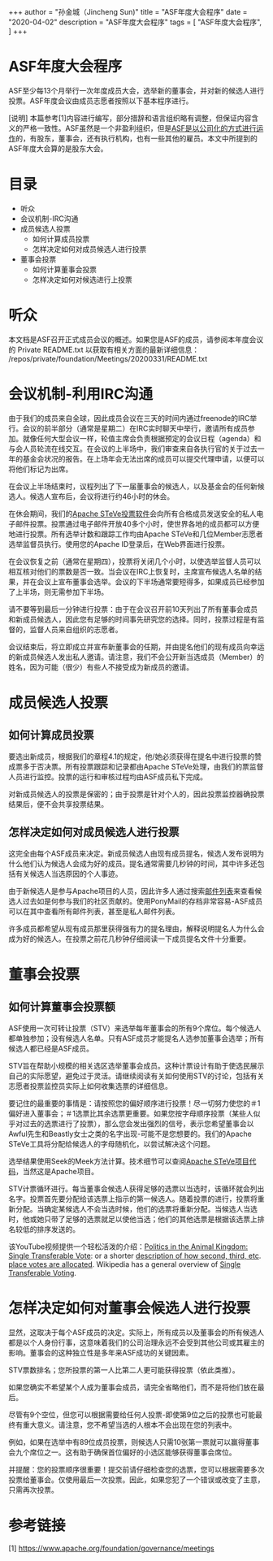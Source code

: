 +++
author = "孙金城（Jincheng Sun)"
title = "ASF年度大会程序"
date = "2020-04-02"
description = "ASF年度大会程序"
tags = [
    "ASF年度大会程序",
]
+++

# ASF年度大会程序
ASF至少每13个月举行一次年度成员大会，选举新的董事会，并对新的候选人进行投票。ASF年度会议由成员志愿者按照以下基本程序进行。

[说明] 本篇参考[1]内容进行编写，部分措辞和语言组织略有调整，但保证内容含义的严格一致性。ASF虽然是一个非盈利组织，但是[ASF是以公司化的方式进行运作](http://www.apache.org/foundation/governance/)的，有股东，董事会，还有执行机构，也有一些其他的雇员。本文中所提到的ASF年度大会算的是股东大会。

# 目录
* 听众
* 会议机制-IRC沟通
* 成员候选人投票
    * 如何计算成员投票
    * 怎样决定如何对成员候选人进行投票
* 董事会投票
    * 如何计算董事会投票
    * 怎样决定如何对候选进行上投票

# 听众
本文档是ASF召开正式成员会议的概述。如果您是ASF的成员，请参阅本年度会议的 Private README.txt 以获取有相关方面的最新详细信息： /repos/private/foundation/Meetings/20200331/README.txt

# 会议机制-利用IRC沟通

由于我们的成员来自全球，因此成员会议在三天的时间内通过freenode的IRC举行。会议的前半部分（通常是星期二）在IRC实时聊天中举行，邀请所有成员参加。就像任何大型会议一样，轮值主席会负责根据预定的会议日程（agenda）和与会人员轮流在线交互。在会议的上半场中，我们审查来自各执行官的关于过去一年的基金会状况的报告。在上场年会无法出席的成员可以提交代理申请，以便可以将他们标记为出席。

在会议上半场结束时，议程列出了下一届董事会的候选人，以及基金会的任何新候选人。候选人宣布后，会议将进行约46小时的休会。

在休会期间，我们的[Apache STeVe投票软件](https://steve.apache.org/)会向所有合格成员发送安全的私人电子邮件投票。投票通过电子邮件开放40多个小时，使世界各地的成员都可以方便地进行投票。所有选举计数和跟踪工作均由Apache STeVe和几位Member志愿者选举监督员执行。使用您的Apache ID登录后，在Web界面进行投票。

在会议恢复之前（通常在星期四），投票将关闭几个小时，以使选举监督人员可以相互核对他们的票数是否一致。当会议在IRC上恢复时，主席宣布候选人名单的结果，并在会议上宣布董事会选举。会议的下半场通常要短得多，如果成员已经参加了上半场，则无需参加下半场。

请不要等到最后一分钟进行投票：由于在会议召开前10天列出了所有董事会成员和新成员候选人，因此您有足够的时间事先研究您的选择。同时，投票过程是有监督的，监督人员来自组织的志愿者。

会议结束后，将立即成立并宣布新董事会的任期，并由提名他们的现有成员向幸运的新成员候选人发出私人邀请。请注意，我们不会公开新当选成员（Member）的姓名，因为可能（很少）有些人不接受成为新成员的邀请。

# 成员候选人投票
## 如何计算成员投票
要选出新成员，根据我们的章程4.1的规定，他/她必须获得在提名中进行投票的赞成票多于否决票。所有投票跟踪和记录都由Apache STeVe处理，由我们的票监督人员进行监控。投票的运行和审核过程均由ASF成员私下完成。

对新成员候选人的投票是保密的；由于投票是针对个人的，因此投票监控器确投票结果后，便不会共享投票结果。

## 怎样决定如何对成员候选人进行投票
这完全由每个ASF成员来决定。新成员候选人由现有成员提名，候选人发布说明为什么他们认为候选人会成为好的成员。提名通常需要几秒钟的时间，其中许多还包括有关候选人当选原因的个人事迹。

由于新候选人是参与Apache项目的人员，因此许多人通过搜索[邮件列表](https://lists.apache.org/)来查看候选人过去如是何参与我们的社区贡献的。使用PonyMail的存档非常容易-ASF成员可以在其中查看所有邮件列表，甚至是私人邮件列表。

许多成员都希望从现有成员那里获得强有力的提名理由，解释说明提名人为什么会成为好的候选人。在投票之前花几秒钟仔细阅读一下成员提名文件十分重要。

# 董事会投票
## 如何计算董事会投票额
ASF使用一次可转让投票（STV）来选举每年董事会的所有9个席位。每个候选人都单独参加；没有候选人名单。只有ASF成员才能提名人选参加董事会选举；所有候选人都已经是ASF成员。

STV旨在帮助小规模的相关选区选举董事会成员。这种计票设计有助于使选民展示自己的实际愿望，避免过于灵活。请继续阅读有关如何使用STV的讨论，包括有关志愿者投票监控员实际上如何收集选票的详细信息。

要记住的最重要的事情是：请按照您的偏好顺序进行投票！尽一切努力使您的＃1偏好进入董事会；＃1选票比其余选票更重要。如果您按字母顺序投票（某些人似乎对过去的选票进行了投票），那么您会发出强烈的信号，表示您希望董事会以Awful先生和Beastly女士之类的名字出现-可能不是您想要的。我们的Apache STeVe工具将分配给候选人的字母随机化，以尝试解决这个问题。

选举结果使用Seek的Meek方法计算。技术细节可以查阅[Apache STeVe项目代码](https://svn.apache.org/viewvc/steve/trunk/)，当然这是Apache项目。

STV计票循环进行。每当董事会候选人获得足够的选票以当选时，该循环就会列出名字。投票首先要分配给该选票上指示的第一候选人。随着投票的进行，投票将重新分配。当确定某候选人不会当选时候，他们的选票将重新分配。当候选人当选时，他或她只带了足够的选票就足以使他当选；他们的其他选票是根据该选票上排名较低的排序发送的。

该YouTube视频提供一个轻松活泼的介绍：[Politics in the Animal Kingdom: Single Transferable Vote](https://www.youtube.com/watch?v=l8XOZJkozfI): or a shorter [description of how second, third, etc](https://www.youtube.com/watch?v=Ac9070OIMUg&feature=youtu.be). [place votes are allocated](https://www.youtube.com/watch?v=Ac9070OIMUg&feature=youtu.be). Wikipedia has a general overview of [Single Transferable Voting](http://en.wikipedia.org/wiki/Single_Transferable_Vote).

# 怎样决定如何对董事会候选人进行投票
显然，这取决于每个ASF成员的决定。实际上，所有成员以及董事会的所有候选人都是以个人身份行事，这意味着我们的公司治理永远不会受到其他公司或其雇主的影响。董事会的这种独立性是多年来ASF成功的关键因素。

STV票数排名；您所投票的第一人比第二人更可能获得投票（依此类推）。

如果您确实不希望某个人成为董事会成员，请完全省略他们，而不是将他们放在最后。

尽管有9个空位，但您可以根据需要给任何人投票-即使第9位之后的投票也可能最终有重大意义。请注意，您不希望当选的人根本不会出现在您的列表中。

例如，如果在选举中有89位成员投票，则候选人只需10张第一票就可以赢得董事会九个席位之一。这有助于确保首位偏好的小选区能够获得董事会席位。

并提醒：您的投票顺序很重要！提交前请仔细检查您的选票，您可以根据需要多次投票给董事会。仅使用最后一次投票。因此，如果您犯了一个错误或改变了主意，只需再次投票。

# 参考链接
[1] https://www.apache.org/foundation/governance/meetings
